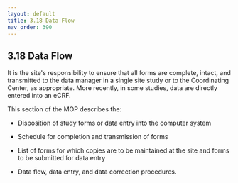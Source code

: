 ```yaml
---
layout: default
title: 3.18 Data Flow
nav_order: 390
---
```


## 3.18 Data Flow

It is the site's responsibility to ensure that all forms are complete,
intact, and transmitted to the data manager in a single site study or to
the Coordinating Center, as appropriate. More recently, in some studies,
data are directly entered into an eCRF.

This section of the MOP describes the:

-   Disposition of study forms or data entry into the computer system

-   Schedule for completion and transmission of forms

-   List of forms for which copies are to be maintained at the site and
    forms to be submitted for data entry

-   Data flow, data entry, and data correction procedures.

